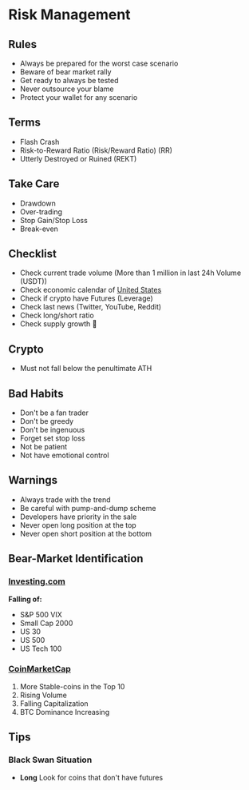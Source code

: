 # Risk Management

<!--
https://www.investing.com/economic-calendar/
-->

## Rules

- Always be prepared for the worst case scenario
- Beware of bear market rally
- Get ready to always be tested
- Never outsource your blame
- Protect your wallet for any scenario

## Terms

- Flash Crash
- Risk-to-Reward Ratio (Risk/Reward Ratio) (RR)
- Utterly Destroyed or Ruined (REKT)

## Take Care

- Drawdown
- Over-trading
- Stop Gain/Stop Loss
- Break-even

## Checklist

- Check current trade volume (More than 1 million in last 24h Volume (USDT))
- Check economic calendar of [United States](https://mql5.com/en/economic-calendar/united-states)
- Check if crypto have Futures (Leverage)
- Check last news (Twitter, YouTube, Reddit)
- Check long/short ratio
- Check supply growth 🔼

## Crypto

- Must not fall below the penultimate ATH

## Bad Habits

- Don't be a fan trader
- Don't be greedy
- Don't be ingenuous
- Forget set stop loss
- Not be patient
- Not have emotional control

## Warnings

- Always trade with the trend
- Be careful with pump-and-dump scheme
- Developers have priority in the sale
- Never open long position at the top
- Never open short position at the bottom

## Bear-Market Identification

### [Investing.com](https://investing.com/indices/indices-futures)

**Falling of:**

- S&P 500 VIX
- Small Cap 2000
- US 30
- US 500
- US Tech 100

### [CoinMarketCap](https://coinmarketcap.com/)

1. More Stable-coins in the Top 10
2. Rising Volume
3. Falling Capitalization
4. BTC Dominance Increasing

## Tips

### Black Swan Situation

- **Long** Look for coins that don't have futures
